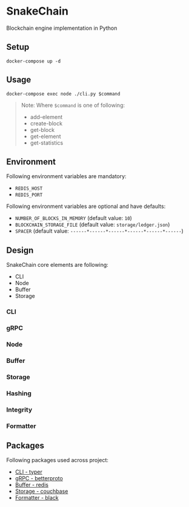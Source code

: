 # SnakeChain

Blockchain engine implementation in Python

## Setup

```
docker-compose up -d
```

## Usage

```
docker-compose exec node ./cli.py $command
```

> Note: Where `$command` is one of following:
> - add-element
> - create-block
> - get-block
> - get-element
> - get-statistics

## Environment

Following environment variables are mandatory:
- `REDIS_HOST`
- `REDIS_PORT`

Following environment variables are optional and have defaults:
- `NUMBER_OF_BLOCKS_IN_MEMORY` (default value: `10`)
- `BLOCKCHAIN_STORAGE_FILE` (default value: `storage/ledger.json`)
- `SPACER` (default value: `------*------*------*------*------*------`)

## Design

SnakeChain core elements are following:
- CLI
- Node
- Buffer
- Storage

### CLI

### gRPC

### Node

### Buffer

### Storage

### Hashing

### Integrity

### Formatter

## Packages

Following packages used across project:
- [CLI - typer](https://github.com/tiangolo/typer)
- [gRPC - betterproto](https://github.com/danielgtaylor/python-betterproto)
- [Buffer - redis](https://github.com/andymccurdy/redis-py)
- [Storage - couchbase](https://github.com/couchbase/couchbase-python-client)
- [Formatter - black](https://github.com/psf/black)
